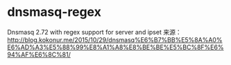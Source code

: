 # dnsmasq-regex
Dnsmasq 2.72 with regex support for server and ipset
来源：http://blog.kokonur.me/2015/10/29/dnsmasq%E6%B7%BB%E5%8A%A0%E6%AD%A3%E5%88%99%E8%A1%A8%E8%BE%BE%E5%BC%8F%E6%94%AF%E6%8C%81/
